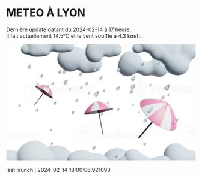 # METEO À LYON

Dernière update datant du 2024-02-14 à 17 heure.  
Il fait actuellement 14.5°C et le vent souffle à 4.3 km/h.      

![](./.github/rain.png)

last launch : 2024-02-14 18:00:06.921093
